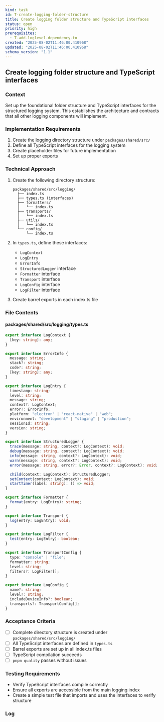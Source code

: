 ```yaml
---
kind: task
id: T-create-logging-folder-structure
title: Create logging folder structure and TypeScript interfaces
status: open
priority: high
prerequisites:
  - T-add-loglevel-dependency-to
created: "2025-08-02T11:46:00.410968"
updated: "2025-08-02T11:46:00.410968"
schema_version: "1.1"
---
```


## Create logging folder structure and TypeScript interfaces

### Context

Set up the foundational folder structure and TypeScript interfaces for the structured logging system. This establishes the architecture and contracts that all other logging components will implement.

### Implementation Requirements

1. Create the logging directory structure under `packages/shared/src/`
2. Define all TypeScript interfaces for the logging system
3. Create placeholder files for future implementation
4. Set up proper exports

### Technical Approach

1. Create the following directory structure:

   ```
   packages/shared/src/logging/
     ├── index.ts
     ├── types.ts (interfaces)
     ├── formatters/
     │   └── index.ts
     ├── transports/
     │   └── index.ts
     ├── utils/
     │   └── index.ts
     └── config/
         └── index.ts
   ```

2. In `types.ts`, define these interfaces:
   - `LogContext`
   - `LogEntry`
   - `ErrorInfo`
   - `StructuredLogger` interface
   - `Formatter` interface
   - `Transport` interface
   - `LogConfig` interface
   - `LogFilter` interface

3. Create barrel exports in each index.ts file

### File Contents

#### packages/shared/src/logging/types.ts

```typescript
export interface LogContext {
  [key: string]: any;
}

export interface ErrorInfo {
  message: string;
  stack?: string;
  code?: string;
  [key: string]: any;
}

export interface LogEntry {
  timestamp: string;
  level: string;
  message: string;
  context?: LogContext;
  error?: ErrorInfo;
  platform: "electron" | "react-native" | "web";
  environment: "development" | "staging" | "production";
  sessionId: string;
  version: string;
}

export interface StructuredLogger {
  trace(message: string, context?: LogContext): void;
  debug(message: string, context?: LogContext): void;
  info(message: string, context?: LogContext): void;
  warn(message: string, context?: LogContext): void;
  error(message: string, error?: Error, context?: LogContext): void;

  child(context: LogContext): StructuredLogger;
  setContext(context: LogContext): void;
  startTimer(label: string): () => void;
}

export interface Formatter {
  format(entry: LogEntry): string;
}

export interface Transport {
  log(entry: LogEntry): void;
}

export interface LogFilter {
  test(entry: LogEntry): boolean;
}

export interface TransportConfig {
  type: "console" | "file";
  formatter: string;
  level: string;
  filters?: LogFilter[];
}

export interface LogConfig {
  name?: string;
  level?: string;
  includeDeviceInfo?: boolean;
  transports?: TransportConfig[];
}
```

### Acceptance Criteria

- [ ] Complete directory structure is created under `packages/shared/src/logging/`
- [ ] All TypeScript interfaces are defined in `types.ts`
- [ ] Barrel exports are set up in all index.ts files
- [ ] TypeScript compilation succeeds
- [ ] `pnpm quality` passes without issues

### Testing Requirements

- Verify TypeScript interfaces compile correctly
- Ensure all exports are accessible from the main logging index
- Create a simple test file that imports and uses the interfaces to verify structure

### Log

